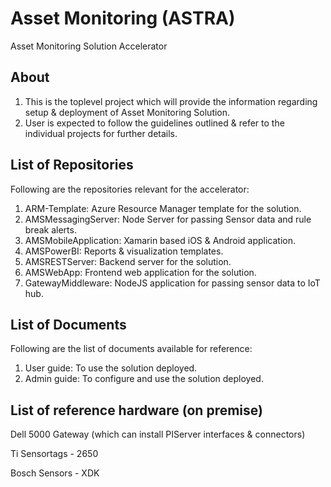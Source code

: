 # Asset Monitoring (ASTRA)
Asset Monitoring Solution Accelerator

## About
1) This is the toplevel project which will provide the information regarding setup & deployment of Asset Monitoring Solution.
2) User is expected to follow the guidelines outlined & refer to the individual projects for further details.

## List of Repositories
Following are the repositories relevant for the accelerator:

1) ARM-Template: Azure Resource Manager template for the solution.
2) AMSMessagingServer: Node Server for passing Sensor data and rule break alerts.
3) AMSMobileApplication: Xamarin based iOS & Android application.
4) AMSPowerBI: Reports & visualization templates.
5) AMSRESTServer: Backend server for the solution.
6) AMSWebApp: Frontend web application for the solution.
7) GatewayMiddleware: NodeJS application for passing sensor data to IoT hub.

## List of Documents
Following are the list of documents available for reference:

1) User guide: To use the solution deployed.
2) Admin guide: To configure and use the solution deployed.

## List of reference hardware (on premise)

Dell 5000 Gateway (which can install PIServer interfaces & connectors)

Ti Sensortags - 2650

Bosch Sensors - XDK
